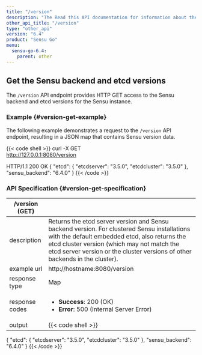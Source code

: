```yaml
---
title: "/version"
description: "The Read this API documentation for information about the Sensu /version API endpoint, which provides HTTP access to Sensu and etcd versions."
other_api_title: "/version"
type: "other_api"
version: "6.4"
product: "Sensu Go"
menu:
  sensu-go-6.4:
    parent: other
---
```


## Get the Sensu backend and etcd versions

The `/version` API endpoint provides HTTP GET access to the Sensu backend and etcd versions for the Sensu instance.

### Example {#version-get-example}

The following example demonstrates a request to the `/version` API endpoint, resulting in a JSON map that contains Sensu version data.

{{< code shell >}}
curl -X GET \
http://127.0.0.1:8080/version

HTTP/1.1 200 OK
{
  "etcd": {
    "etcdserver": "3.5.0",
    "etcdcluster": "3.5.0"
  },
  "sensu_backend": "6.4.0"
}
{{< /code >}}

### API Specification {#version-get-specification}

/version (GET)      |      |
--------------------|------
description         | Returns the etcd server version and Sensu backend version. For clustered Sensu installations with the default embedded etcd, also returns the etcd cluster version (which may not match the etcd server version or the cluster versions of other backends in the cluster).
example url         | http://hostname:8080/version
response type       | Map
response codes      | <ul><li>**Success**: 200 (OK)</li><li>**Error**: 500 (Internal Server Error)</li></ul>
output         | {{< code shell >}}
{
  "etcd": {
    "etcdserver": "3.5.0",
    "etcdcluster": "3.5.0"
  },
  "sensu_backend": "6.4.0"
}
{{< /code >}}
